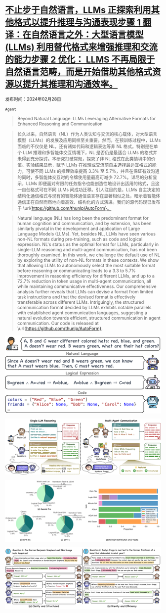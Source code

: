 # [不止步于自然语言，LLMs 正探索利用其他格式以提升推理与沟通表现步骤 1 翻译：在自然语言之外：大型语言模型 (LLMs) 利用替代格式来增强推理和交流的能力步骤 2 优化： LLMS 不再局限于自然语言范畴，而是开始借助其他格式资源以提升其推理和沟通效率。](https://arxiv.org/abs/2402.18439)

发布时间：2024年02月28日

`Agent`

> Beyond Natural Language: LLMs Leveraging Alternative Formats for Enhanced Reasoning and Communication

> 长久以来，自然语言（NL）作为人类认知与交流的核心载体，对大型语言模型（LLMs）的发展及应用同样至关重要。然而，在预训练过程中，LLMs 面临的不仅仅是 NL，还有诸如代码和逻辑表达等非 NL 格式。特别是在单个 LLM 推理和多智能体交互情境下，NL 是否仍是最适合 LLMs 的格式并未得到充分探讨。本研究打破常规，探究了非 NL 格式在此类情境中的价值。实验结果显示，赋予 LLMs 在推理或交流前自主选择最适宜格式的能力，可使不同 LLMs 的推理效率提高 3.3% 至 5.7%，并且在保证有效沟通的同时，多智能体交互时的令牌使用量最高可减少 72.7%。详尽的分析显示，LLMs 即便面对有限的任务指令也能创造性地设计出适用的格式，且这一自创格式可在不同 LLMs 间成功迁移。引人注目的是，LLMs 自主决定的结构化通信格式与现有的智能体通信语言存在显著相似之处，暗示着智能体通信正在自然而然地向着高效、结构化的方式演进。我们的源代码现已发布于 \url{https://github.com/thunlp/AutoForm}。

> Natural language (NL) has long been the predominant format for human cognition and communication, and by extension, has been similarly pivotal in the development and application of Large Language Models (LLMs). Yet, besides NL, LLMs have seen various non-NL formats during pre-training, such as code and logical expression. NL's status as the optimal format for LLMs, particularly in single-LLM reasoning and multi-agent communication, has not been thoroughly examined. In this work, we challenge the default use of NL by exploring the utility of non-NL formats in these contexts. We show that allowing LLMs to autonomously select the most suitable format before reasoning or communicating leads to a 3.3 to 5.7\% improvement in reasoning efficiency for different LLMs, and up to a 72.7\% reduction in token usage in multi-agent communication, all while maintaining communicative effectiveness. Our comprehensive analysis further reveals that LLMs can devise a format from limited task instructions and that the devised format is effectively transferable across different LLMs. Intriguingly, the structured communication format decided by LLMs exhibits notable parallels with established agent communication languages, suggesting a natural evolution towards efficient, structured communication in agent communication. Our code is released at \url{https://github.com/thunlp/AutoForm}.

![不止步于自然语言，LLMs 正探索利用其他格式以提升推理与沟通表现步骤 1 翻译：在自然语言之外：大型语言模型 (LLMs) 利用替代格式来增强推理和交流的能力步骤 2 优化： LLMS 不再局限于自然语言范畴，而是开始借助其他格式资源以提升其推理和沟通效率。](../../../paper_images/2402.18439/x1.png)

![不止步于自然语言，LLMs 正探索利用其他格式以提升推理与沟通表现步骤 1 翻译：在自然语言之外：大型语言模型 (LLMs) 利用替代格式来增强推理和交流的能力步骤 2 优化： LLMS 不再局限于自然语言范畴，而是开始借助其他格式资源以提升其推理和沟通效率。](../../../paper_images/2402.18439/x2.png)

![不止步于自然语言，LLMs 正探索利用其他格式以提升推理与沟通表现步骤 1 翻译：在自然语言之外：大型语言模型 (LLMs) 利用替代格式来增强推理和交流的能力步骤 2 优化： LLMS 不再局限于自然语言范畴，而是开始借助其他格式资源以提升其推理和沟通效率。](../../../paper_images/2402.18439/x3.png)

![不止步于自然语言，LLMs 正探索利用其他格式以提升推理与沟通表现步骤 1 翻译：在自然语言之外：大型语言模型 (LLMs) 利用替代格式来增强推理和交流的能力步骤 2 优化： LLMS 不再局限于自然语言范畴，而是开始借助其他格式资源以提升其推理和沟通效率。](../../../paper_images/2402.18439/x4.png)